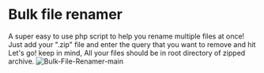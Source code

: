 # Bulk file renamer
 A super easy to use php script to help you rename multiple files at once!
 Just add your ".zip" file and enter the query that you want to remove and hit Let's go!
 keep in mind, All your files should be in root directory of zipped archive.
![Bulk-File-Renamer-main](https://github.com/itsOwn3r/Bulk-file-renamer/assets/119396660/a24b2ebc-d6f5-45e7-ad81-4f4a790e80c5)
